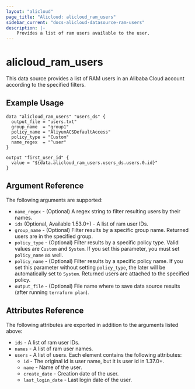 ```yaml
---
layout: "alicloud"
page_title: "Alicloud: alicloud_ram_users"
sidebar_current: "docs-alicloud-datasource-ram-users"
description: |-
    Provides a list of ram users available to the user.
---
```


# alicloud\_ram\_users

This data source provides a list of RAM users in an Alibaba Cloud account according to the specified filters.

## Example Usage

```
data "alicloud_ram_users" "users_ds" {
  output_file = "users.txt"
  group_name  = "group1"
  policy_name = "AliyunACSDefaultAccess"
  policy_type = "Custom"
  name_regex  = "^user"
}

output "first_user_id" {
  value = "${data.alicloud_ram_users.users_ds.users.0.id}"
}
```

## Argument Reference

The following arguments are supported:

* `name_regex` - (Optional) A regex string to filter resulting users by their names.
* `ids` (Optional, Available 1.53.0+) - A list of ram user IDs. 
* `group_name` - (Optional) Filter results by a specific group name. Returned users are in the specified group. 
* `policy_type` - (Optional) Filter results by a specific policy type. Valid values are `Custom` and `System`. If you set this parameter, you must set `policy_name` as well.
* `policy_name` - (Optional) Filter results by a specific policy name. If you set this parameter without setting `policy_type`, the later will be automatically set to `System`. Returned users are attached to the specified policy.
* `output_file` - (Optional) File name where to save data source results (after running `terraform plan`).

## Attributes Reference

The following attributes are exported in addition to the arguments listed above:

* `ids` - A list of ram user IDs. 
* `names` - A list of ram user names. 
* `users` - A list of users. Each element contains the following attributes:
  * `id` - The original id is user name, but it is user id in 1.37.0+.
  * `name` - Name of the user.
  * `create_date` - Creation date of the user.
  * `last_login_date` - Last login date of the user.